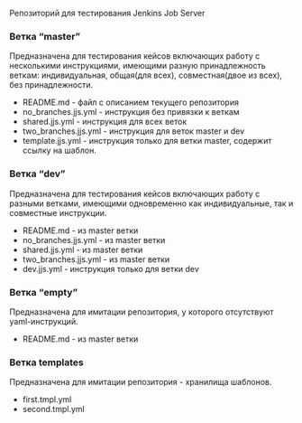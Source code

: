 
Репозиторий для тестирования Jenkins Job Server

### Ветка “master”

Предназначена для тестирования кейсов включающих работу с несколькими инструкциями, имеющими разную принадлежность веткам: индивидуальная, общая(для всех), совместная(двое из всех), без принадлежности.

* README.md - файл с описанием текущего репозитория
* no_branches.jjs.yml  - инструкция без привязки к веткам
* shared.jjs.yml - инструкция для всех веток
* two_branches.jjs.yml - инструкция для веток master и dev
* template.jjs.yml - инструкция только для ветки master, содержит ссылку на шаблон.

### Ветка “dev”
Предназначена для тестирования кейсов включающих работу с разными ветками, имеющими одновременно как индивидуальные, так и совместные инструкции.
* README.md - из master ветки
* no_branches.jjs.yml - из master ветки
* shared.jjs.yml - из master ветки
* two_branches.jjs.yml - из master ветки
* dev.jjs.yml - инструкция только для ветки dev

### Ветка “empty”

Предназначена для имитации репозитория, у которого отсутствуют yaml-инструкций.
* README.md - из master ветки

### Ветка templates

Предназначена для имитации репозитория - хранилища шаблонов.

* first.tmpl.yml
* second.tmpl.yml